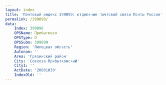 ```yaml
---
layout: index
title: 'Почтовый индекс 399090: отделение почтовой связи Почты России'
permalink: /399090/
data:
    Index: 399090
    OPSName: Прибытково
    OPSType: О
    OPSSubm: 399099
    Region: 'Липецкая область'
    Autonom: ''
    Area: 'Грязинский район'
    City: 'Совхоза Прибытковский'
    City1: ''
    ActDate: '20001030'
    IndexOld: ''
---
```

